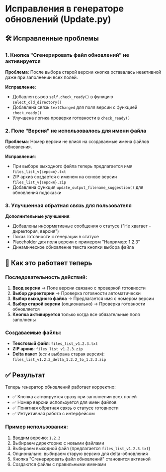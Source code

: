 # Исправления в генераторе обновлений (Update.py)

## 🛠️ Исправленные проблемы

### 1. **Кнопка "Сгенерировать файл обновлений" не активируется**
**Проблема**: После выбора старой версии кнопка оставалась неактивной даже при заполнении всех полей.

**Исправление**:
- Добавлен вызов `self.check_ready()` в функцию `select_old_directory()`
- Добавлена связь `textChanged` для поля версии с функцией `check_ready()`
- Улучшена логика проверки готовности в `check_ready()`

### 2. **Поле "Версия" не использовалось для имени файла**
**Проблема**: Номер версии не влиял на создаваемые имена файлов обновления.

**Исправления**:
- При выборе выходного файла теперь предлагается имя `files_list_v{версия}.txt`
- ZIP архив создается с именем на основе версии `files_list_v{версия}.zip`
- Добавлена функция `update_output_filename_suggestion()` для обновления подсказки

### 3. **Улучшенная обратная связь для пользователя**
**Дополнительные улучшения**:
- Добавлены информативные сообщения о статусе ("Не хватает - директория, версия")
- Показ готовности к генерации в статусе
- Placeholder для поля версии с примером "Например: 1.2.3"
- Динамическое обновление текста кнопки выбора файла

## 🎯 Как это работает теперь

### Последовательность действий:
1. **Ввод версии** → Поле версии связано с проверкой готовности
2. **Выбор директории** → Проверка готовности автоматически
3. **Выбор выходного файла** → Предлагается имя с номером версии
4. **Выбор старой версии** (опционально) → Проверка готовности обновляется
5. **Кнопка активируется** только когда все обязательные поля заполнены

### Создаваемые файлы:
- **Текстовый файл**: `files_list_v1.2.3.txt`
- **ZIP архив**: `files_list_v1.2.3.zip`
- **Delta пакет** (если выбрана старая версия): `files_list_v1.2.3_delta_1.2.2_to_1.2.3.zip`

## ✅ Результат

Теперь генератор обновлений работает корректно:
- ✅ Кнопка активируется сразу при заполнении всех полей
- ✅ Номер версии используется для имен файлов
- ✅ Понятная обратная связь о статусе готовности
- ✅ Интуитивная работа с интерфейсом

### Пример использования:
1. Вводим версию: `1.2.3`
2. Выбираем директорию с новыми файлами
3. Выбираем выходной файл (предлагается `files_list_v1.2.3.txt`)
4. Опционально: выбираем старую версию для delta-обновления
5. Кнопка "Сгенерировать файл обновлений" становится активной
6. Создаются файлы с правильными именами